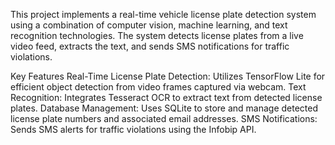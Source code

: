This project implements a real-time vehicle license plate detection system using a combination of computer vision, machine learning, and text recognition technologies. The system detects license plates from a live video feed, extracts the text, and sends SMS notifications for traffic violations.

Key Features
Real-Time License Plate Detection: Utilizes TensorFlow Lite for efficient object detection from video frames captured via webcam.
Text Recognition: Integrates Tesseract OCR to extract text from detected license plates.
Database Management: Uses SQLite to store and manage detected license plate numbers and associated email addresses.
SMS Notifications: Sends SMS alerts for traffic violations using the Infobip API.

